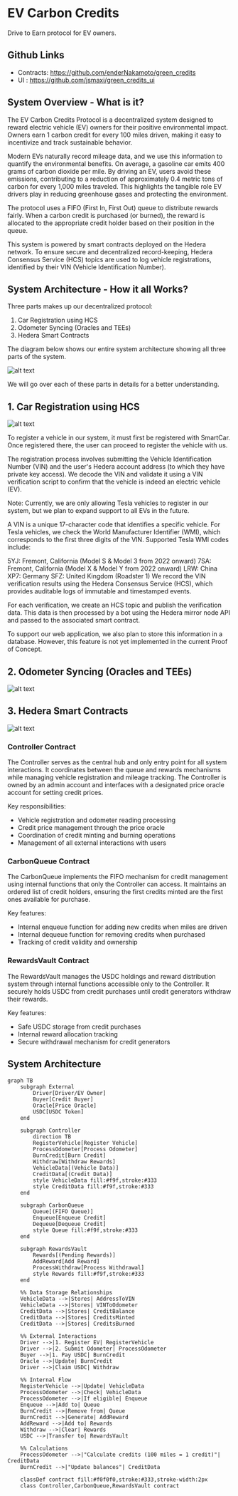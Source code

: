 # EV Carbon Credits 

Drive to Earn protocol for EV owners.

## Github Links
* Contracts: https://github.com/enderNakamoto/green_credits
* UI : https://github.com/jsmaxi/green_credits_ui

## System Overview - What is it?

The EV Carbon Credits Protocol is a decentralized system designed to reward electric vehicle (EV) owners for their positive environmental impact. Owners earn 1 carbon credit for every 100 miles driven, making it easy to incentivize and track sustainable behavior.

Modern EVs naturally record mileage data, and we use this information to quantify the environmental benefits. On average, a gasoline car emits 400 grams of carbon dioxide per mile. By driving an EV, users avoid these emissions, contributing to a reduction of approximately 0.4 metric tons of carbon for every 1,000 miles traveled. This highlights the tangible role EV drivers play in reducing greenhouse gases and protecting the environment.

The protocol uses a FIFO (First In, First Out) queue to distribute rewards fairly. When a carbon credit is purchased (or burned), the reward is allocated to the appropriate credit holder based on their position in the queue.

This system is powered by smart contracts deployed on the Hedera network. To ensure secure and decentralized record-keeping, Hedera Consensus Service (HCS) topics are used to log vehicle registrations, identified by their VIN (Vehicle Identification Number).

## System Architecture - How it all Works?

Three parts makes up our decentralized protocol:

1. Car Registration using HCS 
2. Odometer Syncing (Oracles and TEEs)
3. Hedera Smart Contracts 

The diagram below shows our entire system architecture showing all three parts of the system.

![alt text](image.png)

We will go over each of these parts in details for a better understanding.

## 1. Car Registration using HCS

![alt text](image-1.png)

To register a vehicle in our system, it must first be registered with SmartCar. Once registered there, the user can proceed to register the vehicle with us.

The registration process involves submitting the Vehicle Identification Number (VIN) and the user's Hedera account address (to which they have private key access). We decode the VIN and validate it using a VIN verification script to confirm that the vehicle is indeed an electric vehicle (EV).

Note: Currently, we are only allowing Tesla vehicles to register in our system, but we plan to expand support to all EVs in the future.

A VIN is a unique 17-character code that identifies a specific vehicle. For Tesla vehicles, we check the World Manufacturer Identifier (WMI), which corresponds to the first three digits of the VIN. Supported Tesla WMI codes include:

5YJ: Fremont, California (Model S & Model 3 from 2022 onward)
7SA: Fremont, California (Model X & Model Y from 2022 onward)
LRW: China
XP7: Germany
SFZ: United Kingdom (Roadster 1)
We record the VIN verification results using the Hedera Consensus Service (HCS), which provides auditable logs of immutable and timestamped events.

For each verification, we create an HCS topic and publish the verification data. This data is then processed by a bot using the Hedera mirror node API and passed to the associated smart contract.

To support our web application, we also plan to store this information in a database. However, this feature is not yet implemented in the current Proof of Concept.

## 2. Odometer Syncing (Oracles and TEEs)

![alt text](image-2.png)


## 3. Hedera Smart Contracts

![alt text](image-3.png)

### Controller Contract
The Controller serves as the central hub and only entry point for all system interactions. It coordinates between the queue and rewards mechanisms while managing vehicle registration and mileage tracking. The Controller is owned by an admin account and interfaces with a designated price oracle account for setting credit prices.

Key responsibilities:
- Vehicle registration and odometer reading processing
- Credit price management through the price oracle
- Coordination of credit minting and burning operations
- Management of all external interactions with users

### CarbonQueue Contract 
The CarbonQueue implements the FIFO mechanism for credit management using internal functions that only the Controller can access. It maintains an ordered list of credit holders, ensuring the first credits minted are the first ones available for purchase.

Key features:
- Internal enqueue function for adding new credits when miles are driven
- Internal dequeue function for removing credits when purchased
- Tracking of credit validity and ownership

### RewardsVault Contract
The RewardsVault manages the USDC holdings and reward distribution system through internal functions accessible only to the Controller. It securely holds USDC from credit purchases until credit generators withdraw their rewards.

Key features:
- Safe USDC storage from credit purchases
- Internal reward allocation tracking
- Secure withdrawal mechanism for credit generators

## System Architecture

```mermaid
graph TB
    subgraph External
        Driver[Driver/EV Owner]
        Buyer[Credit Buyer]
        Oracle[Price Oracle]
        USDC[USDC Token]
    end

    subgraph Controller
        direction TB
        RegisterVehicle[Register Vehicle]
        ProcessOdometer[Process Odometer]
        BurnCredit[Burn Credit]
        Withdraw[Withdraw Rewards]
        VehicleData[(Vehicle Data)]
        CreditData[(Credit Data)]
        style VehicleData fill:#f9f,stroke:#333
        style CreditData fill:#f9f,stroke:#333
    end

    subgraph CarbonQueue
        Queue[(FIFO Queue)]
        Enqueue[Enqueue Credit]
        Dequeue[Dequeue Credit]
        style Queue fill:#f9f,stroke:#333
    end

    subgraph RewardsVault
        Rewards[(Pending Rewards)]
        AddReward[Add Reward]
        ProcessWithdraw[Process Withdrawal]
        style Rewards fill:#f9f,stroke:#333
    end

    %% Data Storage Relationships
    VehicleData -->|Stores| AddressToVIN
    VehicleData -->|Stores| VINToOdometer
    CreditData -->|Stores| CreditBalance
    CreditData -->|Stores| CreditsMinted
    CreditData -->|Stores| CreditsBurned

    %% External Interactions
    Driver -->|1. Register EV| RegisterVehicle
    Driver -->|2. Submit Odometer| ProcessOdometer
    Buyer -->|1. Pay USDC| BurnCredit
    Oracle -->|Update| BurnCredit
    Driver -->|Claim USDC| Withdraw

    %% Internal Flow
    RegisterVehicle -->|Update| VehicleData
    ProcessOdometer -->|Check| VehicleData
    ProcessOdometer -->|If eligible| Enqueue
    Enqueue -->|Add to| Queue
    BurnCredit -->|Remove from| Queue
    BurnCredit -->|Generate| AddReward
    AddReward -->|Add to| Rewards
    Withdraw -->|Clear| Rewards
    USDC -->|Transfer to| RewardsVault

    %% Calculations
    ProcessOdometer -->|"Calculate credits (100 miles = 1 credit)"| CreditData
    BurnCredit -->|"Update balances"| CreditData

    classDef contract fill:#f0f0f0,stroke:#333,stroke-width:2px
    class Controller,CarbonQueue,RewardsVault contract
```